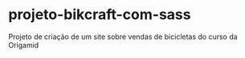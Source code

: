 # projeto-bikcraft-com-sass

Projeto de criação de um site sobre vendas de bicicletas do curso da Origamid
